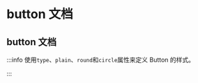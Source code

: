 <!--
 * @Author: caohao
 * @Date: 2023-11-29 18:54:52
 * @LastEditors: caohao
 * @LastEditTime: 2023-12-28 14:49:26
 * @Description:
-->

# button 文档

## button 文档

:::info 使用`type`、`plain`、`round`和`circle`属性来定义 Button 的样式。

<CustomComponent/>

:::

<script setup>
import CustomComponent from '../example/button/basic.vue'
</script>
